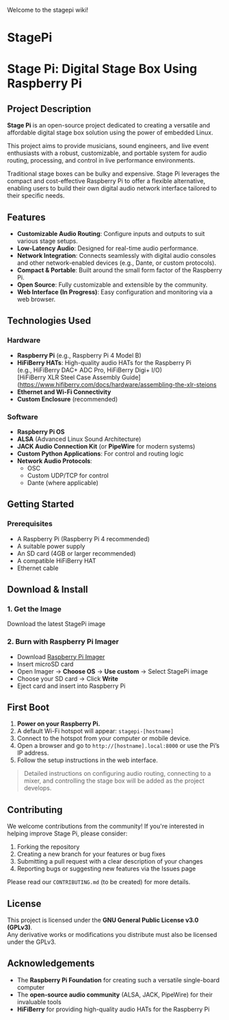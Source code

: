 Welcome to the stagepi wiki!
# StagePi

# Stage Pi: Digital Stage Box Using Raspberry Pi

## Project Description

**Stage Pi** is an open-source project dedicated to creating a versatile and affordable digital stage box solution using the power of embedded Linux.

This project aims to provide musicians, sound engineers, and live event enthusiasts with a robust, customizable, and portable system for audio routing, processing, and control in live performance environments.

Traditional stage boxes can be bulky and expensive. Stage Pi leverages the compact and cost-effective Raspberry Pi to offer a flexible alternative, enabling users to build their own digital audio network interface tailored to their specific needs.

## Features

- **Customizable Audio Routing**: Configure inputs and outputs to suit various stage setups.
- **Low-Latency Audio**: Designed for real-time audio performance.
- **Network Integration**: Connects seamlessly with digital audio consoles and other network-enabled devices (e.g., Dante, or custom protocols).
- **Compact & Portable**: Built around the small form factor of the Raspberry Pi.
- **Open Source**: Fully customizable and extensible by the community.
- **Web Interface (In Progress)**: Easy configuration and monitoring via a web browser.

## Technologies Used

### Hardware

- **Raspberry Pi** (e.g., Raspberry Pi 4 Model B)
- **HiFiBerry HATs**: High-quality audio HATs for the Raspberry Pi  
  (e.g., HiFiBerry DAC+ ADC Pro, HiFiBerry Digi+ I/O)  
  [HiFiBerry XLR Steel Case Assembly Guide](https://www.hifiberry.com/docs/hardware/assembling-the-xlr-steions
- **Ethernet and Wi-Fi Connectivity**
- **Custom Enclosure** (recommended)

### Software

- **Raspberry Pi OS**
- **ALSA** (Advanced Linux Sound Architecture)
- **JACK Audio Connection Kit** (or **PipeWire** for modern systems)
- **Custom Python Applications**: For control and routing logic
- **Network Audio Protocols**:  
  - OSC  
  - Custom UDP/TCP for control  
  - Dante (where applicable)

## Getting Started

### Prerequisites

- A Raspberry Pi (Raspberry Pi 4 recommended)
- A suitable power supply
- An SD card (4GB or larger recommended)
- A compatible HiFiBerry HAT
- Ethernet cable

## Download & Install

### 1. Get the Image
Download the latest StagePi image

### 2. Burn with Raspberry Pi Imager
- Download [Raspberry Pi Imager](https://www.raspberrypi.com/software/)
- Insert microSD card
- Open Imager → **Choose OS** → **Use custom** → Select StagePi image
- Choose your SD card → Click **Write**
- Eject card and insert into Raspberry Pi

## First Boot

1. **Power on your Raspberry Pi.**
2. A default Wi-Fi hotspot will appear: `stagepi-[hostname]`
3. Connect to the hotspot from your computer or mobile device.
4. Open a browser and go to `http://[hostname].local:8000` or use the Pi’s IP address.
5. Follow the setup instructions in the web interface.

> Detailed instructions on configuring audio routing, connecting to a mixer, and controlling the stage box will be added as the project develops.

## Contributing

We welcome contributions from the community! If you're interested in helping improve Stage Pi, please consider:

1. Forking the repository
2. Creating a new branch for your features or bug fixes
3. Submitting a pull request with a clear description of your changes
4. Reporting bugs or suggesting new features via the Issues page

Please read our `CONTRIBUTING.md` (to be created) for more details.

## License

This project is licensed under the **GNU General Public License v3.0 (GPLv3)**.  
Any derivative works or modifications you distribute must also be licensed under the GPLv3.

## Acknowledgements

- The **Raspberry Pi Foundation** for creating such a versatile single-board computer
- The **open-source audio community** (ALSA, JACK, PipeWire) for their invaluable tools
- **HiFiBerry** for providing high-quality audio HATs for the Raspberry Pi
